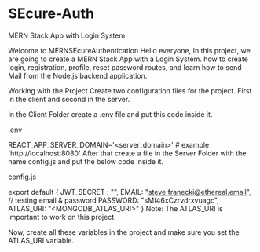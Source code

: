 # SEcure-Auth
MERN Stack App with Login System

Welcome to MERNSEcureAuthentication
Hello everyone, In this project, we are going to create a MERN Stack App with a Login System. how to create login, registration, profile, reset password routes, and learn how to send Mail from the Node.js backend application.

Working with the Project
Create two configuration files for the project. First in the client and second in the server.

In the Client Folder create a .env file and put this code inside it.

.env

REACT_APP_SERVER_DOMAIN='<server_domain>' # example 'http://localhost:8080'
After that create a file in the Server Folder with the name config.js and put the below code inside it.

config.js

export default {
    JWT_SECRET : "<secret>",
    EMAIL: "steve.franecki@ethereal.email", // testing email & password
    PASSWORD: "sMf46xCzrvdrxvuagc",
    ATLAS_URI: "<MONGODB_ATLAS_URI>"
}
Note: The ATLAS_URI is important to work on this project.

Now, create all these variables in the project and make sure you set the ATLAS_URI variable.
